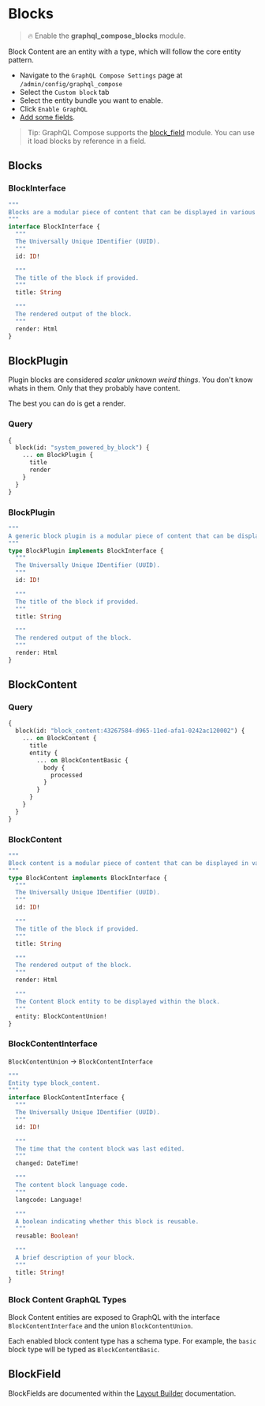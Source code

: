 # Blocks

> :fire: Enable the **graphql_compose_blocks** module.

Block Content are an entity with a type, which will follow the core entity pattern.

- Navigate to the `GraphQL Compose Settings` page at `/admin/config/graphql_compose`
- Select the `Custom block` tab
- Select the entity bundle you want to enable.
- Click `Enable GraphQL`
- [Add some fields](core/fields.md).

> Tip: GraphQL Compose supports the [block_field](https://www.drupal.org/project/block_field) module. You can use it load blocks by reference in a field.

## Blocks

### BlockInterface

```graphql
"""
Blocks are a modular piece of content that can be displayed in various regions of a website's layout.
"""
interface BlockInterface {
  """
  The Universally Unique IDentifier (UUID).
  """
  id: ID!

  """
  The title of the block if provided.
  """
  title: String

  """
  The rendered output of the block.
  """
  render: Html
}
```

## BlockPlugin

Plugin blocks are considered _scalar unknown weird things_.
You don't know whats in them. Only that they probably have content.

The best you can do is get a render.

<!-- tabs:start -->

### **Query**

```graphql
{
  block(id: "system_powered_by_block") {
    ... on BlockPlugin {
      title
      render
    }
  }
}
```

### **BlockPlugin**

```graphql
"""
A generic block plugin is a modular piece of content that can be displayed in various regions of a website's layout.
"""
type BlockPlugin implements BlockInterface {
  """
  The Universally Unique IDentifier (UUID).
  """
  id: ID!

  """
  The title of the block if provided.
  """
  title: String

  """
  The rendered output of the block.
  """
  render: Html
}
```

<!-- tabs:end -->

## BlockContent

<!-- tabs:start -->

### **Query**

```graphql
{
  block(id: "block_content:43267584-d965-11ed-afa1-0242ac120002") {
    ... on BlockContent {
      title
      entity {
        ... on BlockContentBasic {
          body {
            processed
          }
        }
      }
    }
  }
}
```

### **BlockContent**

```graphql
"""
Block content is a modular piece of content that can be displayed in various regions of a website's layout.
"""
type BlockContent implements BlockInterface {
  """
  The Universally Unique IDentifier (UUID).
  """
  id: ID!

  """
  The title of the block if provided.
  """
  title: String

  """
  The rendered output of the block.
  """
  render: Html

  """
  The Content Block entity to be displayed within the block.
  """
  entity: BlockContentUnion!
}
```

### **BlockContentInterface**

`BlockContentUnion` &rarr; `BlockContentInterface`

```graphql
"""
Entity type block_content.
"""
interface BlockContentInterface {
  """
  The Universally Unique IDentifier (UUID).
  """
  id: ID!

  """
  The time that the content block was last edited.
  """
  changed: DateTime!

  """
  The content block language code.
  """
  langcode: Language!

  """
  A boolean indicating whether this block is reusable.
  """
  reusable: Boolean!

  """
  A brief description of your block.
  """
  title: String!
}
```

<!-- tabs:end -->

### Block Content GraphQL Types

Block Content entities are exposed to GraphQL with the interface `BlockContentInterface` and the union `BlockContentUnion`.

Each enabled block content type has a schema type. For example, the `basic` block type will be typed as `BlockContentBasic`.

## BlockField

BlockFields are documented within the [Layout Builder](features/layout-builder.md?id=blockfield) documentation.
